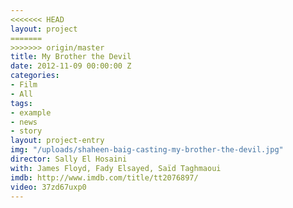 ```yaml
---
<<<<<<< HEAD
layout: project
=======
>>>>>>> origin/master
title: My Brother the Devil
date: 2012-11-09 00:00:00 Z
categories:
- Film
- All
tags:
- example
- news
- story
layout: project-entry
img: "/uploads/shaheen-baig-casting-my-brother-the-devil.jpg"
director: Sally El Hosaini
with: James Floyd, Fady Elsayed, Saïd Taghmaoui
imdb: http://www.imdb.com/title/tt2076897/
video: 37zd67uxp0
---
```


